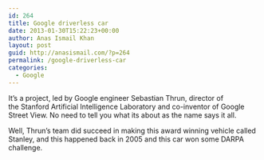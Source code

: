 ```yaml
---
id: 264
title: Google driverless car
date: 2013-01-30T15:22:23+00:00
author: Anas Ismail Khan
layout: post
guid: http://anasismail.com/?p=264
permalink: /google-driverless-car
categories:
  - Google
---
```

It&#8217;s a project, led by Google engineer Sebastian Thrun, director of the Stanford Artificial Intelligence Laboratory and co-inventor of Google Street View. No need to tell you what its about as the name says it all.

Well, Thrun&#8217;s team did succeed in making this award winning vehicle called Stanley, and this happened back in 2005 and this car won some DARPA challenge.